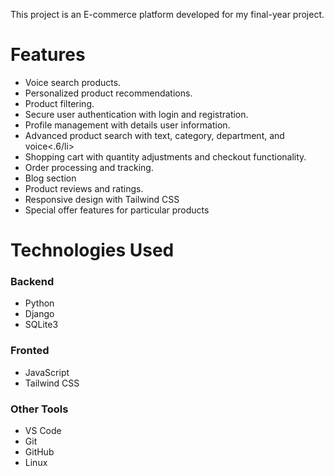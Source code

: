 This project is an E-commerce platform developed for my final-year project.
<h1>Features</h1>
<ul>
  <li>Voice search products.</li>
  <li>Personalized product recommendations.</li>
  <li>Product filtering.</li>
  <li>Secure user authentication with login and registration.</li>
  <li>Profile management with details user information.</li>
  <li>Advanced product search with text, category, department, and voice<.6/li>
  <li>Shopping cart with quantity adjustments and checkout functionality.</li>
  <li>Order processing and tracking.</li>
  <li>Blog section</li>
  <li>Product reviews and ratings.</li>
  <li>Responsive design with Tailwind CSS</li>
  <li>Special offer features for particular products</li>
</ul>

<h1>Technologies Used</h1>
<h3>Backend</h3>
<ul>
  <li>Python</li>
  <li>Django</li>
  <li>SQLite3</li>
</ul>
<h3>Fronted</h3>
<ul>
  <li>JavaScript</li>
  <li>Tailwind CSS</li>
</ul>
<h3>Other Tools</h3>
<ul>
  <li>VS Code</li>
  <li>Git</li>
  <li>GitHub</li>
  <li>Linux</li>
</ul>
